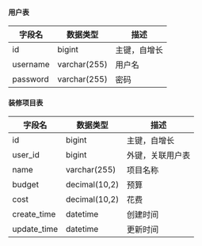 #### 用户表

|字段名|数据类型|描述|
|----|----|----|
|id|bigint|主键，自增长|
|username|varchar(255)|用户名|
|password|varchar(255)|密码|

#### 装修项目表

|字段名|数据类型|描述|
|----|----|----|
|id|bigint|主键，自增长|
|user_id|bigint|外键，关联用户表|
|name|varchar(255)|项目名称|
|budget|decimal(10,2)|预算|
|cost|decimal(10,2)|花费|
|create_time|datetime|创建时间|
|update_time|datetime|更新时间|
